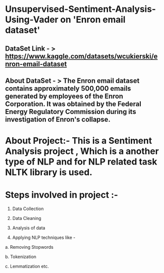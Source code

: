 # Unsupervised-Sentiment-Analysis-Using-Vader on 'Enron email dataset'

## DataSet Link - > https://www.kaggle.com/datasets/wcukierski/enron-email-dataset


## About DataSet - > The Enron email dataset contains approximately 500,000 emails generated by employees of the Enron Corporation. It was obtained by the Federal Energy Regulatory Commission during its investigation of Enron's collapse.


# About Project:- This is a Sentiment Analysis project , Which is a another type of NLP and  for NLP related task  NLTK library is used.


# Steps involved in project :- 

1. Data Collection

2. Data Cleaning

3. Analysis of data

4. Applying NLP techniques like - 

a. Removing Stopwords

b. Tokenization

c. Lemmatization  etc.
 
